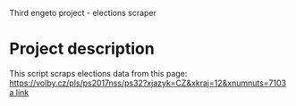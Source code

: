 Third engeto project - elections scraper
# Project description
This script scraps elections data from this page: https://volby.cz/pls/ps2017nss/ps32?xjazyk=CZ&xkraj=12&xnumnuts=7103
[a link](https://github.com/user/repo/blob/branch/other_file.md)

